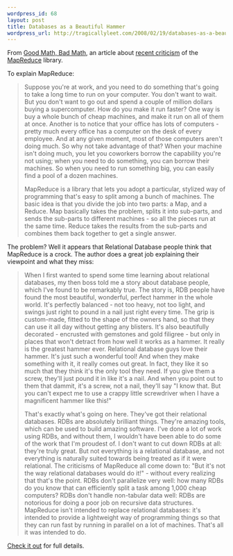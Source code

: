 ```yaml
--- 
wordpress_id: 68
layout: post
title: Databases as a Beautiful Hammer
wordpress_url: http://tragicallyleet.com/2008/02/19/databases-as-a-beautiful-hammer/
---
```

From [Good Math, Bad Math](http://scienceblogs.com/goodmath/2008/01/databases_are_hammers_mapreduc.php), an article about [recent criticism](http://www.databasecolumn.com/2008/01/mapreduce-a-major-step-back.html) of the [MapReduce](http://en.wikipedia.org/wiki/MapReduce) library.

To explain MapReduce:

<!--more-->
<blockquote>Suppose you're at work, and you need to do something that's going to take a long time to run on your computer. You don't want to wait. But you don't want to go out and spend a couple of million dollars buying a supercomputer. How do you make it run faster? One way is buy a whole bunch of cheap machines, and make it run on all of them at once. Another is to notice that your office has lots of computers - pretty much every office has a computer on the desk of every employee. And at any given moment, most of those computers aren't doing much. So why not take advantage of that? When your machine isn't doing much, you let you coworkers borrow the capability you're not using; when you need to do something, you can borrow their machines. So when you need to run something big, you can easily find a pool of a dozen machines.

MapReduce is a library that lets you adopt a particular, stylized way of programming that's easy to split among a bunch of machines. The basic idea is that you divide the job into two parts: a Map, and a Reduce. Map basically takes the problem, splits it into sub-parts, and sends the sub-parts to different machines - so all the pieces run at the same time. Reduce takes the results from the sub-parts and combines them back together to get a single answer.</blockquote>
The problem? Well it appears that Relational Database people think that MapReduce is a crock.  The author does a great job explaining their viewpoint and what they miss:
<blockquote>When I first wanted to spend some time learning about relational databases, my then boss told me a story about database people, which I've found to be remarkably true. The story is, RDB people have found the most beautiful, wonderful, perfect hammer in the whole world. It's perfectly balanced - not too heavy, not too light, and swings just right to pound in a nail just right every time. The grip is custom-made, fitted to the shape of the owners hand, so that they can use it all day without getting any blisters. It's also beautifully decorated - encrusted with gemstones and gold filigree - but only in places that won't detract from how well it works as a hammer. It really is the greatest hammer ever. Relational database guys love their hammer. It's just such a wonderful tool! And when they make something with it, it really comes out great. In fact, they like it so much that they think it's the only tool they need. If you give them a screw, they'll just pound it in like it's a nail. And when you point out to them that dammit, it's a screw, not a nail, they'll say "I know that. But you can't expect me to use a crappy little screwdriver when I have a magnificent hammer like this!"

That's exactly what's going on here. They've got their relational databases. RDBs are absolutely brilliant things. They're amazing tools, which can be used to build amazing software. I've done a lot of work using RDBs, and without them, I wouldn't have been able to do some of the work that I'm proudest of. I don't want to cut down RDBs at all: they're truly great. But not everything is a relational database, and not everything is naturally suited towards being treated as if it were relational. The criticisms of MapReduce all come down to: "But it's not the way relational databases would do it!" - without every realizing that that's the point. RDBs don't parallelize very well: how many RDBs do you know that can efficiently split a task among 1,000 cheap computers? RDBs don't handle non-tabular data well: RDBs are notorious for doing a poor job on recursive data structures. MapReduce isn't intended to replace relational databases: it's intended to provide a lightweight way of programming things so that they can run fast by running in parallel on a lot of machines. That's all it was intended to do.</blockquote>
[Check it out](http://scienceblogs.com/goodmath/2008/01/databases_are_hammers_mapreduc.php) for full details.
